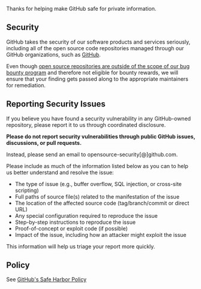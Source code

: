 Thanks for helping make GitHub safe for private information.

## Security

GitHub takes the security of our software products and services seriously, including all of the open source code repositories managed through our GitHub organizations, such as [GitHub](https://github.com/GitHub).

Even though [open source repositories are outside of the scope of our bug bounty program](https://bounty.github.com/index.html#scope) and therefore not eligible for bounty rewards, we will ensure that your finding gets passed along to the appropriate maintainers for remediation. 

## Reporting Security Issues

If you believe you have found a security vulnerability in any GitHub-owned repository, please report it to us through coordinated disclosure.

**Please do not report security vulnerabilities through public GitHub issues, discussions, or pull requests.**

Instead, please send an email to opensource-security[@]github.com.

Please include as much of the information listed below as you can to help us better understand and resolve the issue:

  * The type of issue (e.g., buffer overflow, SQL injection, or cross-site scripting)
  * Full paths of source file(s) related to the manifestation of the issue
  * The location of the affected source code (tag/branch/commit or direct URL)
  * Any special configuration required to reproduce the issue
  * Step-by-step instructions to reproduce the issue
  * Proof-of-concept or exploit code (if possible)
  * Impact of the issue, including how an attacker might exploit the issue

This information will help us triage your report more quickly.

## Policy

See [GitHub's Safe Harbor Policy](https://docs.github.com/en/site-policy/security-policies/github-bug-bounty-program-legal-safe-harbor)
